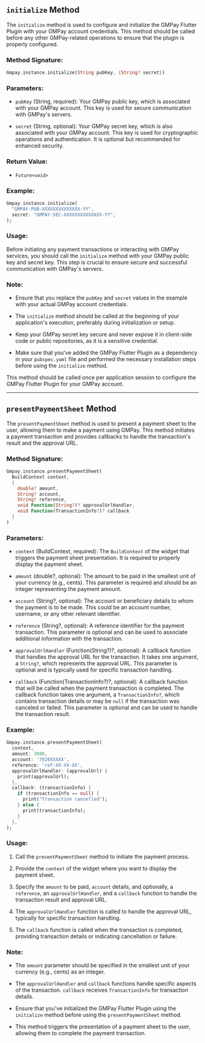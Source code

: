 ## `initialize` Method

The `initialize` method is used to configure and initialize the GMPay Flutter Plugin with your GMPay account credentials. This method should be called before any other GMPay-related operations to ensure that the plugin is properly configured.

### Method Signature:

```dart
Gmpay.instance.initialize(String pubKey, {String? secret})
```

### Parameters:

- `pubKey` (String, required): Your GMPay public key, which is associated with your GMPay account. This key is used for secure communication with GMPay's servers.

- `secret` (String, optional): Your GMPay secret key, which is also associated with your GMPay account. This key is used for cryptographic operations and authentication. It is optional but recommended for enhanced security.

### Return Value:

- `Future<void>`

### Example:

```dart
Gmpay.instance.initialize(
  "GMPAY-PUB-XXXXXXXXXXXXXX-YY",
  secret: "GMPAY-SEC-XXXXXXXXXXXXXX-YY",
);
```

### Usage:

Before initiating any payment transactions or interacting with GMPay services, you should call the `initialize` method with your GMPay public key and secret key. This step is crucial to ensure secure and successful communication with GMPay's servers.

### Note:

- Ensure that you replace the `pubKey` and `secret` values in the example with your actual GMPay account credentials.

- The `initialize` method should be called at the beginning of your application's execution, preferably during initialization or setup.

- Keep your GMPay secret key secure and never expose it in client-side code or public repositories, as it is a sensitive credential.

- Make sure that you've added the GMPay Flutter Plugin as a dependency in your `pubspec.yaml` file and performed the necessary installation steps before using the `initialize` method.

This method should be called once per application session to configure the GMPay Flutter Plugin for your GMPay account.


---

## `presentPaymentSheet` Method

The `presentPaymentSheet` method is used to present a payment sheet to the user, allowing them to make a payment using GMPay. This method initiates a payment transaction and provides callbacks to handle the transaction's result and the approval URL.

### Method Signature:

```dart
Gmpay.instance.presentPaymentSheet(
  BuildContext context,
  {
    double? amount,
    String? account,
    String? reference,
    void Function(String?)? approvalUrlHandler,
    void Function(TransactionInfo?)? callback
  }
)
```

### Parameters:

- `context` (BuildContext, required): The `BuildContext` of the widget that triggers the payment sheet presentation. It is required to properly display the payment sheet.

- `amount` (double?, optional): The amount to be paid in the smallest unit of your currency (e.g., cents). This parameter is required and should be an integer representing the payment amount.

- `account` (String?, optional): The account or beneficiary details to whom the payment is to be made. This could be an account number, username, or any other relevant identifier.

- `reference` (String?, optional): A reference identifier for the payment transaction. This parameter is optional and can be used to associate additional information with the transaction.

- `approvalUrlHandler` (Function(String?)?, optional): A callback function that handles the approval URL for the transaction. It takes one argument, a `String?`, which represents the approval URL. This parameter is optional and is typically used for specific transaction handling.

- `callback` (Function(TransactionInfo?)?, optional): A callback function that will be called when the payment transaction is completed. The callback function takes one argument, a `TransactionInfo?`, which contains transaction details or may be `null` if the transaction was canceled or failed. This parameter is optional and can be used to handle the transaction result.

### Example:

```dart
Gmpay.instance.presentPaymentSheet(
  context,
  amount: 3000,
  account: '7020XXXXX',
  reference: 'ref-XX-XX-XX',
  approvalUrlHandler: (approvalUrl) {
    print(approvalUrl);
  },
  callback: (transactionInfo) {
    if (transactionInfo == null) {
      print("Transaction cancelled");
    } else {
      print(transactionInfo);
    }
  },
);
```

### Usage:

1. Call the `presentPaymentSheet` method to initiate the payment process.

2. Provide the `context` of the widget where you want to display the payment sheet.

3. Specify the `amount` to be paid, `account` details, and optionally, a `reference`, an `approvalUrlHandler`, and a `callback` function to handle the transaction result and approval URL.

4. The `approvalUrlHandler` function is called to handle the approval URL, typically for specific transaction handling.

5. The `callback` function is called when the transaction is completed, providing transaction details or indicating cancellation or failure.

### Note:

- The `amount` parameter should be specified in the smallest unit of your currency (e.g., cents) as an integer.

- The `approvalUrlHandler` and `callback` functions handle specific aspects of the transaction. `callback` receives `TransactionInfo` for transaction details.

- Ensure that you've initialized the GMPay Flutter Plugin using the `initialize` method before using the `presentPaymentSheet` method.

- This method triggers the presentation of a payment sheet to the user, allowing them to complete the payment transaction.
